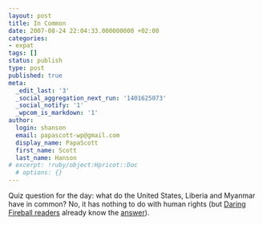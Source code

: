 ```yaml
---
layout: post
title: In Common
date: 2007-08-24 22:04:33.000000000 +02:00
categories:
- expat
tags: []
status: publish
type: post
published: true
meta:
  _edit_last: '3'
  _social_aggregation_next_run: '1401625073'
  _social_notify: '1'
  _wpcom_is_markdown: '1'
author:
  login: shanson
  email: papascott-wp@gmail.com
  display_name: PapaScott
  first_name: Scott
  last_name: Hanson
# excerpt: !ruby/object:Hpricot::Doc
  # options: {}
---
```

<p>Quiz question for the day: what do the United States, Liberia and Myanmar have in common? No, it has nothing to do with human rights (but <a href="http://daringfireball.net/linked/2007/august#wed-22-meter">Daring Fireball readers</a> already know the <a href="http://awesome.goodmagazine.com/transparency/006/trans006weights.html">answer</a>).</p>
